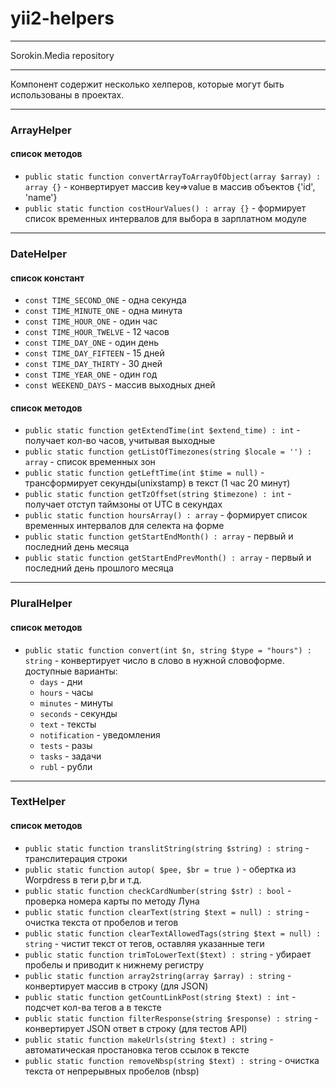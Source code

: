 # yii2-helpers

***
Sorokin.Media repository
***

Компонент содержит несколько хелперов, которые могут быть использованы в проектах.

***
### ArrayHelper
#### список методов
+ `public static function convertArrayToArrayOfObject(array $array) : array {}` - конвертирует массив key=>value в массив объектов {'id', 'name'}
+ `public static function costHourValues() : array {}` -  формирует список временных интервалов для выбора в зарплатном модуле      

***
### DateHelper
#### список констант
+ `const TIME_SECOND_ONE`  - одна секунда
+ `const TIME_MINUTE_ONE` - одна минута
+ `const TIME_HOUR_ONE` - один час
+ `const TIME_HOUR_TWELVE` - 12 часов
+ `const TIME_DAY_ONE` - один день
+ `const TIME_DAY_FIFTEEN` - 15 дней
+ `const TIME_DAY_THIRTY` - 30 дней
+ `const TIME_YEAR_ONE` - один год
+ `const WEEKEND_DAYS` - массив выходных дней

#### список методов
+ `public static function getExtendTime(int $extend_time) : int` - получает кол-во часов, учитывая выходные
+ `public static function getListOfTimezones(string $locale = '') : array` - список временных зон
+ `public static function getLeftTime(int $time = null)` - трансформирует секунды(unixstamp) в текст (1 час 20 минут)
+ `public static function getTzOffset(string $timezone) : int` - получает отступ таймзоны от UTC в секундах
+ `public static function hoursArray() : array` - формирует список временных интервалов для селекта на форме
+ `public static function getStartEndMonth() : array` - первый и последний день месяца
+ `public static function getStartEndPrevMonth() : array` - первый и последний день прошлого месяца

***
### PluralHelper
#### список методов
+ `public static function convert(int $n, string $type = "hours") : string` - конвертирует число в слово в нужной словоформе. доступные варианты:
    + `days` - дни
    + `hours` - часы
    + `minutes` - минуты
    + `seconds` - секунды
    + `text` - тексты
    + `notification` - уведомления
    + `tests` - разы
    + `tasks` - задачи
    + `rubl` - рубли
    
***
### TextHelper
#### список методов
+ `public static function translitString(string $string) : string` - транслитерация строки
+ `public static function autop( $pee, $br = true )` - обертка из Worpdress в теги p,br и т.д.
+ `public static function checkCardNumber(string $str) : bool` - проверка номера карты по методу Луна
+ `public static function clearText(string $text = null) : string` - очистка текста от пробелов и тегов
+ `public static function clearTextAllowedTags(string $text = null) : string` - чистит текст от тегов, оставляя указанные теги
+ `public static function trimToLowerText($text) : string` - убирает пробелы и приводит к нижнему регистру
+ `public static function array2string(array $array) : string` - конвертирует массив в строку (для JSON)
+ `public static function getCountLinkPost(string $text) : int` - подсчет кол-ва тегов а в тексте
+ `public static function filterResponse(string $response) : string` - конвертирует JSON ответ в строку (для тестов API)
+ `public static function makeUrls(string $text) : string` - автоматическая простановка тегов ссылок в тексте
+ `public static function removeNbsp(string $text) : string` - очистка текста от непрерывных пробелов (nbsp)

